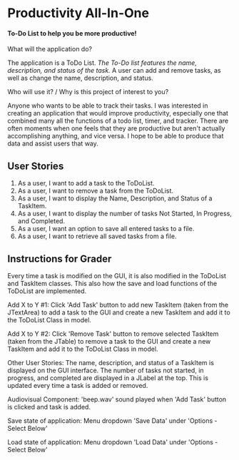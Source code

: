 # Productivity All-In-One

#### To-Do List to help you be more productive!


  What will the application do?


The application is a ToDo List. *The To-Do list features the name, description, and status of the task.* A 
user can add and remove tasks, as well as change the name, description, and status.
 
  Who will use it? /  Why is this project of interest to you?

Anyone who wants to be able to track their tasks. I was interested in creating an application 
that would improve productivity, especially one that combined many all the functions of a todo list, timer, and tracker.
There are often moments when one feels that they are productive but aren't actually accomplishing anything, and vice 
versa. I hope to be able to produce that data and assist users that way.

## User Stories
1. As a user, I want to add a task to the ToDoList.
2. As a user, I want to remove a task from the ToDoList.
3. As a user, I want to display the Name, Description, and Status of a TaskItem.
4. As a user, I want to display the number of tasks Not Started, In Progress, and Completed.
5. As a user, I want an option to save all entered tasks to a file.
6. As a user, I want to retrieve all saved tasks from a file. 

## Instructions for Grader
Every time a task is modified on the GUI, it is also modified in the ToDoList and TaskItem classes. This also how the 
save and load functions of the ToDoList are implemented. 

Add X to Y #1: Click 'Add Task' button to add new TaskItem (taken from the JTextArea) to add a task to the GUI and 
create a new TaskItem and add it to the ToDoList Class in model.

Add X to Y #2: Click 'Remove Task' button to remove selected TaskItem (taken from the JTable) to remove a task to the 
GUI and create a new TaskItem and add it to the ToDoList Class in model.

Other User Stories: The name, description, and status of a TaskItem is displayed on the GUI interface. The number
of tasks not started, in progress, and completed are displayed in a JLabel at the top. This is updated every time a task
is added or removed.

Audiovisual Component: 'beep.wav' sound played when 'Add Task' button is clicked and task is added.

Save state of application: Menu dropdown 'Save Data' under 'Options - Select Below'

Load state of application: Menu dropdown 'Load Data' under 'Options - Select Below'
